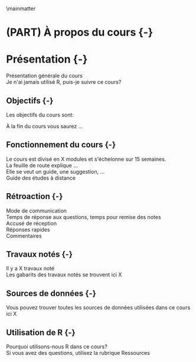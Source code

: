 
\mainmatter



# (PART) À propos du cours {-}
# Présentation {-}

Présentation générale du cours  
Je n'ai jamais utilisé R, puis-je suivre ce cours?  


## Objectifs {-}

Les objectifs du cours sont:  

À la fin du cours vous saurez ...  


## Fonctionnement du cours {-}

Le cours est divisé en X modules et s'échelonne sur 15 semaines.  
La feuille de route explique ...  
Elle se veut un guide, une suggestion, ...  
Guide des études à distance

## Rétroaction {-}
Mode de communication  
Temps de réponse aux questions, temps pour remise des notes  
Accusé de réception  
Réponses rapides  
Commentaires  

## Travaux notés {-}
Il y a X travaux noté  
Les gabarits des travaux notés se trouvent ici X  

## Sources de données {-}
Vous pouvez trouver toutes les sources de données utilisées dans ce cours ici X  

## Utilisation de R {-}
Pourquoi utilisons-nous R dans ce cours?  
Si vous avez des questions, utilisez la rubrique Ressources  

<!--chapter:end:Presentation.Rmd-->
